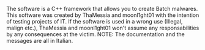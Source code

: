 The software is a C++ framework that allows you to create Batch malwares.
This software was created by ThaMessia and moonl1ght01 with the intention of testing projects of IT.
If the software is used in a wrong use (Illegal, malign etc.), ThaMessia and moonl1ght01 won't assume any responsabilities by any consequences at the victim.
NOTE: The documentation and the messages are all in Italian.
